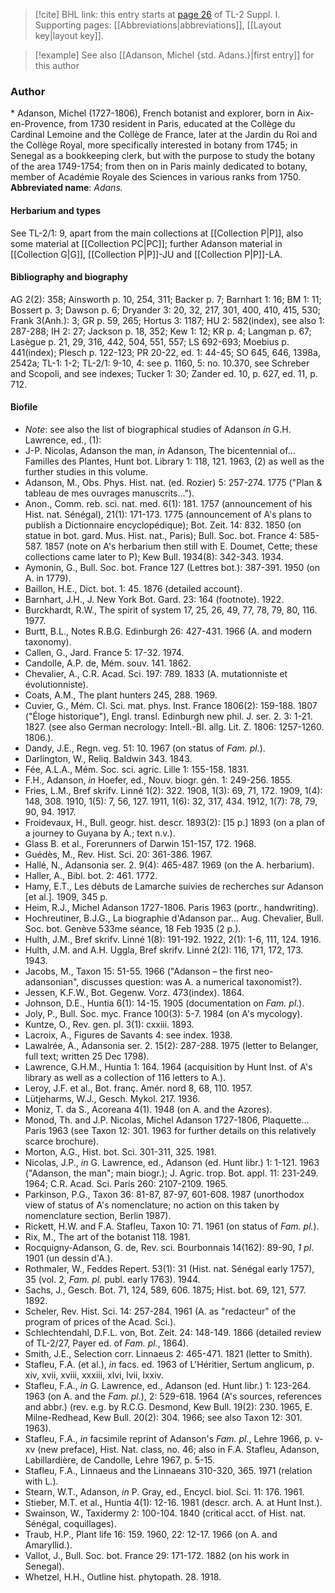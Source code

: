 > [!cite] BHL link: this entry starts at [page 26](https://www.biodiversitylibrary.org/page/33264749) of TL-2 Suppl. I.
> Supporting pages: [[Abbreviations|abbreviations]], [[Layout key|layout key]].

> [!example] See also [[Adanson, Michel {std. Adans.}|first entry]] for this author

### Author

\* Adanson, Michel (1727-1806), French botanist and explorer, born in Aix-en-Provence, from 1730 resident in Paris, educated at the Collège du Cardinal Lemoine and the Collège de France, later at the Jardin du Roi and the Collège Royal, more specifically interested in botany from 1745; in Senegal as a bookkeeping clerk, but with the purpose to study the botany of the area 1749-1754; from then on in Paris mainly dedicated to botany, member of Académie Royale des Sciences in various ranks from 1750. 
**Abbreviated name**: *Adans.*

#### Herbarium and types

See TL-2/1: 9, apart from the main collections at [[Collection P|P]], also some material at [[Collection PC|PC]]; further Adanson material in [[Collection G|G]], [[Collection P|P]]-JU and [[Collection P|P]]-LA.

#### Bibliography and biography

AG 2(2): 358; Ainsworth p. 10, 254, 311; Backer p. 7; Barnhart 1: 16; BM 1: 11; Bossert p. 3; Dawson p. 6; Dryander 3: 20, 32, 217, 301, 400, 410, 415, 530; Frank 3(Anh.): 3; GR p. 59, 265; Hortus 3: 1187; HU 2: 582(index), see also 1: 287-288; IH 2: 27; Jackson p. 18, 352; Kew 1: 12; KR p. 4; Langman p. 67; Lasègue p. 21, 29, 316, 442, 504, 551, 557; LS 692-693; Moebius p. 441(index); Plesch p. 122-123; PR 20-22, ed. 1: 44-45; SO 645, 646, 1398a, 2542a; TL-1: 1-2; TL-2/1: 9-10, 4: see p. 1160, 5: no. 10.370, see Schreber and Scopoli, and see indexes; Tucker 1: 30; Zander ed. 10, p. 627, ed. 11, p. 712.

#### Biofile

- *Note*: see also the list of biographical studies of Adanson *in* G.H. Lawrence, ed., (1):
- J-P. Nicolas, Adanson the man, *in* Adanson, The bicentennial of... Familles des Plantes, Hunt bot. Library 1: 118, 121. 1963, (2) as well as the further studies in this volume.
- Adanson, M., Obs. Phys. Hist. nat. (ed. Rozier) 5: 257-274. 1775 ("Plan & tableau de mes ouvrages manuscrits...").
- Anon., Comm. reb. sci. nat. med. 6(1): 181. 1757 (announcement of his Hist. nat. Sénégal), 21(1): 171-173. 1775 (announcement of A's plans to publish a Dictionnaire encyclopédique); Bot. Zeit. 14: 832. 1850 (on statue in bot. gard. Mus. Hist. nat., Paris); Bull. Soc. bot. France 4: 585-587. 1857 (note on A's herbarium then still with E. Doumet, Cette; these collections came later to P); Kew Bull. 1934(8): 342-343. 1934.
- Aymonin, G., Bull. Soc. bot. France 127 (Lettres bot.): 387-391. 1950 (on A. in 1779).
- Baillon, H.E., Dict. bot. 1: 45. 1876 (detailed account).
- Barnhart, J.H., J. New York Bot. Gard. 23: 164 (footnote). 1922.
- Burckhardt, R.W., The spirit of system 17, 25, 26, 49, 77, 78, 79, 80, 116. 1977.
- Burtt, B.L., Notes R.B.G. Edinburgh 26: 427-431. 1966 (A. and modern taxonomy).
- Callen, G., Jard. France 5: 17-32. 1974.
- Candolle, A.P. de, Mém. souv. 141. 1862.
- Chevalier, A., C.R. Acad. Sci. 197: 789. 1833 (A. mutationniste et évolutionniste).
- Coats, A.M., The plant hunters 245, 288. 1969.
- Cuvier, G., Mém. Cl. Sci. mat. phys. Inst. France 1806(2): 159-188. 1807 ("Éloge historique"), Engl. transl. Edinburgh new phil. J. ser. 2. 3: 1-21. 1827. (see also German necrology: Intell.-Bl. allg. Lit. Z. 1806: 1257-1260. 1806.).
- Dandy, J.E., Regn. veg. 51: 10. 1967 (on status of *Fam. pl.*).
- Darlington, W., Reliq. Baldwin 343. 1843.
- Fée, A.L.A., Mém. Soc. sci. agric. Lille 1: 155-158. 1831.
- F.H., Adanson, *in* Hoefer, ed., Nouv. biogr. gén. 1: 249-256. 1855.
- Fries, L.M., Bref skrifv. Linné 1(2): 322. 1908, 1(3): 69, 71, 172. 1909, 1(4): 148, 308. 1910, 1(5): 7, 56, 127. 1911, 1(6): 32, 317, 434. 1912, 1(7): 78, 79, 90, 94. 1917.
- Froidevaux, H., Bull. geogr. hist. descr. 1893(2): \[15 p.\] 1893 (on a plan of a journey to Guyana by A.; text n.v.).
- Glass B. et al., Forerunners of Darwin 151-157, 172. 1968.
- Guédès, M., Rev. Hist. Sci. 20: 361-386. 1967.
- Hallé, N., Adansonia ser. 2. 9(4): 465-487. 1969 (on the A. herbarium).
- Haller, A., Bibl. bot. 2: 461. 1772.
- Hamy, E.T., Les débuts de Lamarche suivies de recherches sur Adanson \[et al.\]. 1909, 345 p.
- Heim, R.J., Michel Adanson 1727-1806. Paris 1963 (portr., handwriting).
- Hochreutiner, B.J.G., La biographie d'Adanson par... Aug. Chevalier, Bull. Soc. bot. Genève 533me séance, 18 Feb 1935 (2 p.).
- Hulth, J.M., Bref skrifv. Linné 1(8): 191-192. 1922, 2(1): 1-6, 111, 124. 1916.
- Hulth, J.M. and A.H. Uggla, Bref skrifv. Linné 2(2): 116, 171, 172, 173. 1943.
- Jacobs, M., Taxon 15: 51-55. 1966 ("Adanson – the first neo-adansonian", discusses question: was A. a numerical taxonomist?).
- Jessen, K.F.W., Bot. Gegenw. Vorz. 473(index). 1864.
- Johnson, D.E., Huntia 6(1): 14-15. 1905 (documentation on *Fam. pl.*).
- Joly, P., Bull. Soc. myc. France 100(3): 5-7. 1984 (on A's mycology).
- Kuntze, O., Rev. gen. pl. 3(1): cxxiii. 1893.
- Lacroix, A., Figures de Savants 4: see index. 1938.
- Lawalrée, A., Adansonia ser. 2. 15(2): 287-288. 1975 (letter to Belanger, full text; written 25 Dec 1798).
- Lawrence, G.H.M., Huntia 1: 164. 1964 (acquisition by Hunt Inst. of A's library as well as a collection of 116 letters to A.).
- Leroy, J.F. et al., Bot. franç. Amér. nord 8, 68, 110. 1957.
- Lütjeharms, W.J., Gesch. Mykol. 217. 1936.
- Moniz, T. da S., Acoreana 4(1). 1948 (on A. and the Azores).
- Monod, Th. and J.P. Nicolas, Michel Adanson 1727-1806, Plaquette... Paris 1963 (see Taxon 12: 301. 1963 for further details on this relatively scarce brochure).
- Morton, A.G., Hist. bot. Sci. 301-311, 325. 1981.
- Nicolas, J.P., *in* G. Lawrence, ed., Adanson (ed. Hunt libr.) 1: 1-121. 1963 ("Adanson, the man"; main biogr.); J. Agric. trop. Bot. appl. 11: 231-249. 1964; C.R. Acad. Sci. Paris 260: 2107-2109. 1965.
- Parkinson, P.G., Taxon 36: 81-87, 87-97, 601-608. 1987 (unorthodox view of status of A's nomenclature; no action on this taken by nomenclature section, Berlin 1987).
- Rickett, H.W. and F.A. Stafleu, Taxon 10: 71. 1961 (on status of *Fam. pl.*).
- Rix, M., The art of the botanist 118. 1981.
- Rocquigny-Adanson, G. de, Rev. sci. Bourbonnais 14(162): 89-90, *1 pl*. 1901 (un dessin d'A.).
- Rothmaler, W., Feddes Repert. 53(1): 31 (Hist. nat. Sénégal early 1757), 35 (vol. 2, *Fam. pl.* publ. early 1763). 1944.
- Sachs, J., Gesch. Bot. 71, 124, 589, 606. 1875; Hist. bot. 69, 121, 577. 1892.
- Scheler, Rev. Hist. Sci. 14: 257-284. 1961 (A. as "redacteur" of the program of prices of the Acad. Sci.).
- Schlechtendahl, D.F.L. von, Bot. Zeit. 24: 148-149. 1866 (detailed review of TL-2/27, Payer ed. of *Fam. pl.*, 1864).
- Smith, J.E., Selection corr. Linnaeus 2: 465-471. 1821 (letter to Smith).
- Stafleu, F.A. (et al.), *in* facs. ed. 1963 of L'Héritier, Sertum anglicum, p. xiv, xvii, xviii, xxxiii, xlvi, lvii, lxxiv.
- Stafleu, F.A., *in* G. Lawrence, ed., Adanson (ed. Hunt libr.) 1: 123-264. 1963 (on A. and the *Fam. pl.*), 2: 529-618. 1964 (A's sources, references and abbr.) (rev. e.g. by R.C.G. Desmond, Kew Bull. 19(2): 230. 1965, E. Milne-Redhead, Kew Bull. 20(2): 304. 1966; see also Taxon 12: 301. 1963).
- Stafleu, F.A., *in* facsimile reprint of Adanson's *Fam. pl.*, Lehre 1966, p. v-xv (new preface), Hist. Nat. class, no. 46; also in F.A. Stafleu, Adanson, Labillardière, de Candolle, Lehre 1967, p. 5-15.
- Stafleu, F.A., Linnaeus and the Linnaeans 310-320, 365. 1971 (relation with L.).
- Stearn, W.T., Adanson, *in* P. Gray, ed., Encycl. biol. Sci. 11: 176. 1961.
- Stieber, M.T. et al., Huntia 4(1): 12-16. 1981 (descr. arch. A. at Hunt Inst.).
- Swainson, W., Taxidermy 2: 100-104. 1840 (critical acct. of Hist. nat. Sénégal, coquillages).
- Traub, H.P., Plant life 16: 159. 1960, 22: 12-17. 1966 (on A. and Amaryllid.).
- Vallot, J., Bull. Soc. bot. France 29: 171-172. 1882 (on his work in Senegal).
- Whetzel, H.H., Outline hist. phytopath. 28. 1918.

